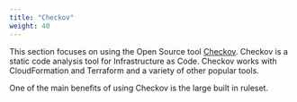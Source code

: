 ```yaml
---
title: "Checkov"
weight: 40
---
```


This section focuses on using the Open Source tool [Checkov](https://github.com/bridgecrewio/checkov). Checkov is a static code analysis tool for Infrastructure as Code. Checkov works with CloudFormation and Terraform and a variety of other popular tools.

One of the main benefits of using Checkov is the large built in ruleset. 